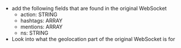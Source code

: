 * add the following fields that are found in the original WebSocket
  - action: STRING
  - hashtags: ARRAY
  - mentions: ARRAY
  - ns: STRING
* Look into what the geolocation part of the original WebSocket is for
